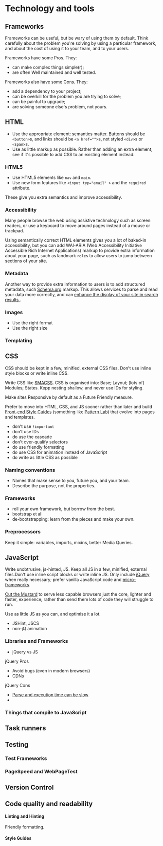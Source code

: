 # Technology and tools

## Frameworks

Frameworks can be useful, but be wary of using them by default. Think carefully about the problem you're solving by using a particular framework, and about the cost of using it to your team, and to your users.

Frameworks have some Pros. They:

* can make complex things simple(r);
* are often Well maintained and well tested.

Frameworks also have some Cons. They:

* add a dependency to your project;
* can be overkill for the problem you are trying to solve;
* can be painful to upgrade;
* are solving someone else's problem, not yours.

## HTML

* Use the appropriate element: semantics matter. Buttons should be `<button>`s, and links should be `<a href="">`s, not styled `<div>`s or `<span>`s.
* Use as little markup as possible. Rather than adding an extra element, see if it's possible to add CSS to an existing element instead.

### HTML5

* Use HTML5 elements like `nav` and `main`.
* Use new form features like `<input typ="email" >` and the `required` attribute.

These give you extra semantics and improve accessibility.

### Accessibility

Many people browse the web using assistive technology such as screen readers, or use a keyboard to move around pages instead of a mouse or trackpad.

Using semantically correct HTML elements gives you a lot of baked-in accessibility, but you can add WAI-ARIA (Web Accessibility Initiative Accessible Rich Internet Applications) markup to provide extra information about your page, such as landmark `role`s to allow users to jump between sections of your site.

### Metadata

Another way to provide extra information to users is to add structured metadata, such [Schema.org](http://schema.org/) markup. This allows services to parse and read your data more correctly, and can [enhance the display of your site in search results ](https://developers.google.com/structured-data/).

### Images

* Use the right format
* Use the right size

### Templating

## CSS

CSS should be kept in a few, minified, external CSS files. Don't use inline style blocks or write inline CSS.

Write CSS like [SMACSS](http://www.smacss.com/). CSS is organised into: Base; Layout; (lots of) Modules; States. Kepp nesting shallow, and never use IDs for styling.

Make sites Responsive by default as a Future Friendly measure.

Prefer to move into HTML, CSS, and JS sooner rather than later and build [Front-end Style Guides](http://styleguides.io/) (something like [Pattern Lab](http://patternlab.io/)) that evolve into pages and templates.

* don't use `!important`
* don't use IDs
* do use the cascade
* don't over-qualify selectors
* do use friendly formatting
* do use CSS for animation instead of JavaScript
* do write as little CSS as possible

### Naming conventions

* Names that make sense to you, future you, and your team.
* Describe the purpose, not the properties.

### Frameworks

* roll your own framework, but borrow from the best.
* bootstrap et al
* de-bootstrapping: learn from the pieces and make your own.

### Preprocessors

Keep it simple: variables, imports, mixins, better Media Queries.

## JavaScript

Write unobtrusive, js-hinted, JS. Keep all JS in a few, minified, external files.Don't use inline script blocks or write inline JS. Only include [jQuery](http://jquery.com/) when really necessary; prefer vanilla JavaScript code and [micro-frameworks](http://microjs.com/).

[Cut the Mustard](http://responsivenews.co.uk/post/18948466399/cutting-the-mustard) to serve less capable browsers just the core, lighter and faster, experience, rather than send them lots of code they will struggle to run.

Use as little JS as you can, and optimise it a lot.

* JSHint, JSCS
* non-jQ animation

### Libraries and Frameworks

* jQuery vs JS

jQuery Pros

* Avoid bugs (even in modern browsers)
* CDNs

jQuery Cons

* [Parse and execution time can be slow](http://timkadlec.com/2014/09/js-parse-and-execution-time/)
*


### Things that compile to JavaScript

## Task runners

## Testing

### Test Frameworks

### PageSpeed and WebPageTest

## Version Control

## Code quality and readability

#### Linting and Hinting

Friendly formatting.

#### Style Guides
